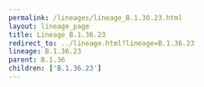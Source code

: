 ```yaml
---
permalink: /lineages/lineage_B.1.36.23.html
layout: lineage_page
title: Lineage B.1.36.23
redirect_to: ../lineage.html?lineage=B.1.36.23
lineage: B.1.36.23
parent: B.1.36
children: ['B.1.36.23']
---
```

